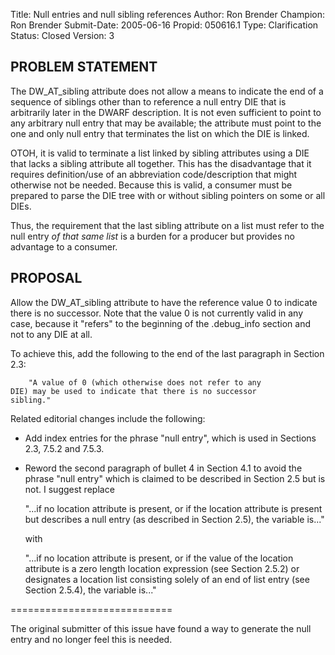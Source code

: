 Title:       Null entries and null sibling references
Author:      Ron Brender
Champion:    Ron Brender
Submit-Date: 2005-06-16
Propid:      050616.1
Type:        Clarification
Status:      Closed
Version:     3

PROBLEM STATEMENT
-----------------

The DW_AT_sibling attribute does not allow a means to indicate
the end of a sequence of siblings other than to reference a null
entry DIE that is arbitrarily later in the DWARF description. It
is not even sufficient to point to any arbitrary null entry that
may be available; the attribute must point to the one and only
null entry that terminates the list on which the DIE is linked.

OTOH, it is valid to terminate a list linked by sibling
attributes using a DIE that lacks a sibling attribute all
together. This has the disadvantage that it requires
definition/use of an abbreviation code/description that might
otherwise not be needed. Because this is valid, a consumer must be
prepared to parse the DIE tree with or without sibling pointers
on some or all DIEs.

Thus, the requirement that the last sibling attribute on a list
must refer to the null entry *of that same list* is a burden for
a producer but provides no advantage to a consumer.


PROPOSAL
--------

Allow the DW_AT_sibling attribute to have the reference value 0
to indicate there is no successor. Note that the value 0 is not
currently valid in any case, because it "refers" to the beginning
of the .debug_info section and not to any DIE at all.

To achieve this, add the following to the end of the last
paragraph in Section 2.3:

        "A value of 0 (which otherwise does not refer to any
    DIE) may be used to indicate that there is no successor
    sibling."

Related editorial changes include the following:

  - Add index entries for the phrase "null entry", which is used
    in Sections 2.3, 7.5.2 and 7.5.3.

  - Reword the second paragraph of bullet 4 in Section 4.1 to avoid
    the phrase "null entry" which is claimed to be described in
    Section 2.5 but is not. I suggest replace

    "...if no location attribute is present, or if the location
    attribute is present but describes a null entry (as described
    in Section 2.5), the variable is..."

    with

    "...if no location attribute is present, or if the value
    of the location attribute is a zero length location expression
    (see Section 2.5.2) or designates a location list consisting
    solely of an end of list entry (see Section 2.5.4), the
    variable is..."

============================

The original submitter of this issue have found a way to generate
the null entry and no longer feel this is needed. 
